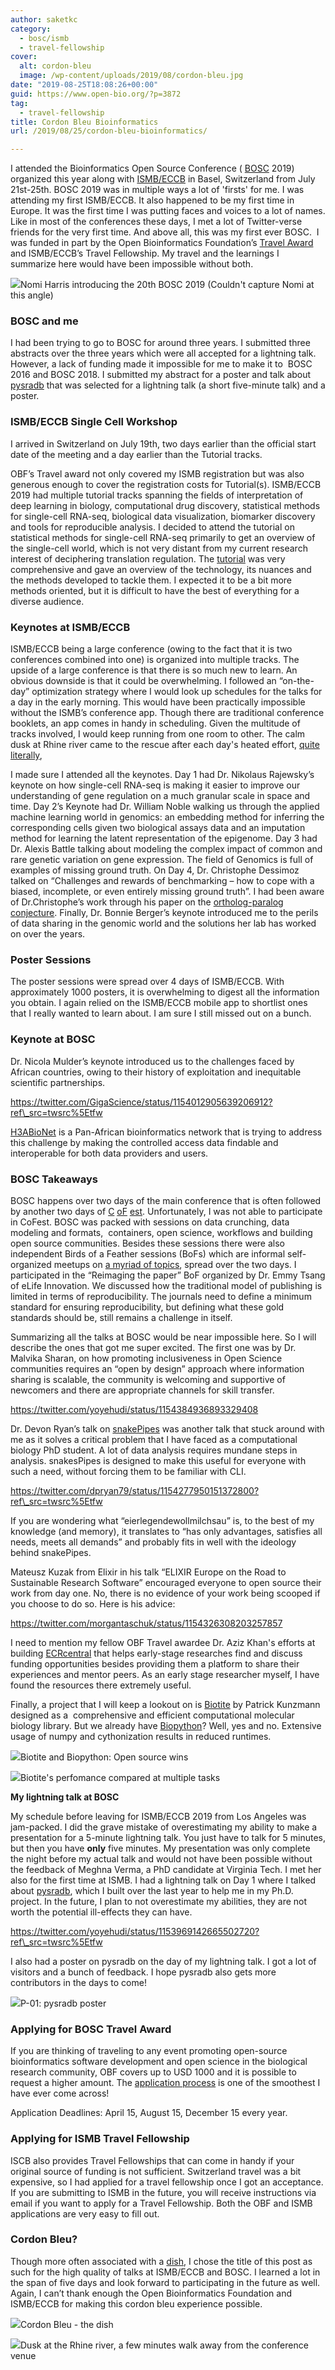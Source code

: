 ```yaml
---
author: saketkc
category:
  - bosc/ismb
  - travel-fellowship
cover:
  alt: cordon-bleu
  image: /wp-content/uploads/2019/08/cordon-bleu.jpg
date: "2019-08-25T18:08:26+00:00"
guid: https://www.open-bio.org/?p=3872
tag:
  - travel-fellowship
title: Cordon Bleu Bioinformatics
url: /2019/08/25/cordon-bleu-bioinformatics/

---
```

I attended the Bioinformatics Open Source Conference ( [BOSC](/events/bosc/) 2019) organized this year along with [ISMB/ECCB](https://www.iscb.org/ismbeccb2019) in Basel, Switzerland from July 21st-25th. BOSC 2019 was in multiple ways a lot of 'firsts' for me. I was attending my first ISMB/ECCB. It also happened to be my first time in Europe. It was the first time I was putting faces and voices to a lot of names. Like in most of the conferences these days, I met a lot of Twitter-verse friends for the very first time. And above all, this was my first ever BOSC.  I was funded in part by the Open Bioinformatics Foundation’s [Travel Award](/travel-awards/) and ISMB/ECCB’s Travel Fellowship. My travel and the learnings I summarize here would have been impossible without both.  

![](https://lh3.googleusercontent.com/2hnxxOt_KWFjNV-q51dGeodBwJQ_LjK9bom4AP2irMkBE1I6d5YE0eCZ_NrQqqT9_MCJAUAUnfV3cXMzj6CkySLpqdm6u8Pef25o76H9K4BPhMup6DwhNFN1Zf8mKd_fl63fKpCb)Nomi Harris introducing the 20th BOSC 2019 (Couldn't capture Nomi at this angle)

### **BOSC and me**

I had been trying to go to BOSC for around three years. I submitted three abstracts over the three years which were all accepted for a lightning talk. However, a lack of funding made it impossible for me to make it to  BOSC 2016 and BOSC 2018. I submitted my abstract for a poster and talk about [pysradb](https://github.com/saketkc/pysradb) that was selected for a lightning talk (a short five-minute talk) and a poster.  

### **ISMB/ECCB Single Cell Workshop**  

I arrived in Switzerland on July 19th, two days earlier than the official start date of the meeting and a day earlier than the Tutorial tracks.

OBF’s Travel award not only covered my ISMB registration but was also generous enough to cover the registration costs for Tutorial(s). ISMB/ECCB 2019 had multiple tutorial tracks spanning the fields of interpretation of deep learning in biology, computational drug discovery, statistical methods for single-cell RNA-seq, biological data visualization, biomarker discovery and tools for reproducible analysis. I decided to attend the tutorial on statistical methods for single-cell RNA-seq primarily to get an overview of the single-cell world, which is not very distant from my current research interest of deciphering translation regulation. The [tutorial](https://github.com/rhondabacher/ISMB2019_SingleCellTutorial) was very comprehensive and gave an overview of the technology, its nuances and the methods developed to tackle them. I expected it to be a bit more methods oriented, but it is difficult to have the best of everything for a diverse audience.   

### **Keynotes at ISMB**/ECCB

ISMB/ECCB being a large conference (owing to the fact that it is two conferences combined into one) is organized into multiple tracks. The upside of a large conference is that there is so much new to learn. An obvious downside is that it could be overwhelming. I followed an “on-the-day” optimization strategy where I would look up schedules for the talks for a day in the early morning. This would have been practically impossible without the ISMB’s conference app. Though there are traditional conference booklets, an app comes in handy in scheduling. Given the multitude of tracks involved, I would keep running from one room to other. The calm dusk at Rhine river came to the rescue after each day's heated effort, [quite literally](https://www.washingtonpost.com/climate-environment/2019/08/05/heres-how-hottest-month-recorded-history-unfolded-around-globe/),

I made sure I attended all the keynotes. Day 1 had Dr. Nikolaus Rajewsky’s keynote on how single-cell RNA-seq is making it easier to improve our understanding of gene regulation on a much granular scale in space and time. Day 2’s Keynote had Dr. William Noble walking us through the applied machine learning world in genomics: an embedding method for inferring the corresponding cells given two biological assays data and an imputation method for learning the latent representation of the epigenome. Day 3 had Dr. Alexis Battle talking about modeling the complex impact of common and rare genetic variation on gene expression. The field of Genomics is full of examples of missing ground truth. On Day 4, Dr. Christophe Dessimoz talked on “Challenges and rewards of benchmarking – how to cope with a biased, incomplete, or even entirely missing ground truth”. I had been aware of Dr.Christophe’s work through his paper on the [ortholog-paralog conjecture](http://doi.org/10.1371/journal.pcbi.1002514). Finally, Dr. Bonnie Berger’s keynote introduced me to the perils of data sharing in the genomic world and the solutions her lab has worked on over the years.

### **Poster Sessions**

The poster sessions were spread over 4 days of ISMB/ECCB. With approximately 1000 posters, it is overwhelming to digest all the information you obtain. I again relied on the ISMB/ECCB mobile app to shortlist ones that I really wanted to learn about. I am sure I still missed out on a bunch.

### **Keynote at BOSC**

Dr. Nicola Mulder’s keynote introduced us to the challenges faced by African countries, owing to their history of exploitation and inequitable scientific partnerships.

https://twitter.com/GigaScience/status/1154012905639206912?ref\_src=twsrc%5Etfw

[H3ABioNet](https://www.h3abionet.org) is a Pan-African bioinformatics network that is trying to address this challenge by making the controlled access data findable and interoperable for both data providers and users.

### **BOSC Takeaways**

BOSC happens over two days of the main conference that is often followed by another two days of [C](/wiki/Codefest) [oF](/events/bosc/collaborationfest/) [est](/wiki/Codefest). Unfortunately, I was not able to participate in CoFest. BOSC was packed with sessions on data crunching, data modeling and formats,  containers, open science, workflows and building open source communities. Besides these sessions there were also independent Birds of a Feather sessions (BoFs) which are informal self-organized meetups on [a myriad of topics](http://bit.ly/BOSC2019-bofs), spread over the two days. I participated in the “Reimaging the paper” BoF organized by Dr. Emmy Tsang of eLife Innovation. We discussed how the traditional model of publishing is limited in terms of reproducibility. The journals need to define a minimum standard for ensuring reproducibility, but defining what these gold standards should be, still remains a challenge in itself.

Summarizing all the talks at BOSC would be near impossible here. So I will describe the ones that got me super excited. The first one was by Dr. Malvika Sharan, on how promoting inclusiveness in Open Science communities requires an “open by design” approach where information sharing is scalable, the community is welcoming and supportive of newcomers and there are appropriate channels for skill transfer.

https://twitter.com/yoyehudi/status/1154384936893329408

Dr. Devon Ryan’s talk on [snakePipes](https://github.com/maxplanck-ie/snakepipes) was another talk that stuck around with me as it solves a critical problem that I have faced as a computational biology PhD student. A lot of data analysis requires mundane steps in analysis. snakesPipes is designed to make this useful for everyone with such a need, without forcing them to be familiar with CLI.

https://twitter.com/dpryan79/status/1154277950151372800?ref\_src=twsrc%5Etfw

If you are wondering what “eierlegendewollmilchsau” is, to the best of my knowledge (and memory), it translates to “has only advantages, satisfies all needs, meets all demands” and probably fits in well with the ideology behind snakePipes.

Mateusz Kuzak from Elixir in his talk “ELIXIR Europe on the Road to Sustainable Research Software” encouraged everyone to open source their work from day one. No, there is no evidence of your work being scooped if you choose to do so. Here is his advice:

https://twitter.com/morgantaschuk/status/1154326308203257857

I need to mention my fellow OBF Travel awardee Dr. Aziz Khan's efforts at building [ECRcentral](https://ecrcentral.org/) that helps early-stage researches find and discuss funding opportunities besides providing them a platform to share their experiences and mentor peers. As an early stage researcher myself, I have found the resources there extremely useful.


Finally, a project that I will keep a lookout on is [Biotite](https://www.biotite-python.org/) by Patrick Kunzmann designed as a  comprehensive and efficient computational molecular biology library. But we already have [Biopython](https://biopython.org)? Well, yes and no. Extensive usage of numpy and cythonization results in reduced runtimes.  

![](https://lh4.googleusercontent.com/npS5DuQPIX_4hhHWCzDthPHDjRCykY8e4dAZeCkWxcP9G6i3C2nLMyELMo4QkXdGxgVwmyB7PzgfQNfq1gVXBRfYa0Tz2Ssjz3MzE04hIqrqxskrjGOKRZM1exhsmpvOndIq9BWt)Biotite and Biopython: Open source wins

![](https://lh3.googleusercontent.com/5s1J3ioUYM2APb1TziwU046t17pcbNVPSwZmazeWNPmTiEwsK-7U2LXjNLjWsP3m1MHnK4_oTTFSrFMKyQZ81-n7_uP9s_nL5agnZ2KxXHQEAEeHQBlu72FqPq7ZsMAPjcYKQ2Ys)Biotite's perfomance compared at multiple tasks

**My lightning talk at BOSC**

My schedule before leaving for ISMB/ECCB 2019 from Los Angeles was jam-packed. I did the grave mistake of overestimating my ability to make a presentation for a 5-minute lightning talk. You just have to talk for 5 minutes, but then you have **only** five minutes. My presentation was only complete the night before my actual talk and would not have been possible without the feedback of Meghna Verma, a PhD candidate at Virginia Tech. I met her also for the first time at ISMB. I had a lightning talk on Day 1 where I talked about [pysradb](https://f1000research.com/articles/8-532), which I built over the last year to help me in my Ph.D. project. In the future, I plan to not overestimate my abilities, they are not worth the potential ill-effects they can have.  

https://twitter.com/yoyehudi/status/1153969142665502720?ref\_src=twsrc%5Etfw

I also had a poster on pysradb on the day of my lightning talk. I got a lot of visitors and a bunch of feedback. I hope pysradb also gets more contributors in the days to come!  

![](https://lh3.googleusercontent.com/lLZ26IxGrCPVJRK-Khv_Ljy7hPpP_w6MiSOCl6qoJOqRUYbCHsOJfYuefKPsc0tgSPQizZAYnZtChcT4b3hzxqO1_6XX98jVFrntGnChIjNrkFhkQ-pCy9Yyj-Mgv0zNyqhxVA38)P-01: pysradb poster

### **Applying for BOSC Travel Award**  

If you are thinking of traveling to any event promoting open-source bioinformatics software development and open science in the biological research community, OBF covers up to USD 1000 and it is possible to request a higher amount. The [application process](/travel-awards/) is one of the smoothest I have ever come across!  

Application Deadlines: April 15, August 15, December 15 every year.

### **Applying for ISMB Travel Fellowship**  

ISCB also provides Travel Fellowships that can come in handy if your original source of funding is not sufficient. Switzerland travel was a bit expensive, so I had applied for a travel fellowship once I got an acceptance. If you are submitting to ISMB in the future, you will receive instructions via email if you want to apply for a Travel Fellowship. Both the OBF and ISMB applications are very easy to fill out.

### **Cordon Bleu?**

Though more often associated with a [dish](https://en.wikipedia.org/wiki/Cordon_bleu_(dish)), I chose the title of this post as such for the high quality of talks at ISMB/ECCB and BOSC. I learned a lot in the span of five days and look forward to participating in the future as well. Again, I can’t thank enough the Open Bioinformatics Foundation and ISMB/ECCB for making this cordon bleu experience possible.  

![](https://lh3.googleusercontent.com/2fp5QayJNDfcjc7XBlMiOTpYKkYmYY_tq_QI4gWo9BCdgo0lTzieGmH3Qa3MPUCkKf5CSKtAw_ZCZdwkXinl2bSuek7tFzGL5AKPDDvKpaIbaVfgWOa0Y5kmRzUdyo4RKDyNOEG0)Cordon Bleu - the dish



![](https://lh6.googleusercontent.com/fzuwof2uE2o3YR58i2-1pIf10d8HtdcujGxopihgSooY0YMaJ3V_53KY6J6xgts1hUgTGKtjlHA6bXfj70fejtzWdiXUYDGLii7wkqEIUYgDCqkYsp9mrPfPmX14tgl42hrJHv86)Dusk at the Rhine river, a few minutes walk away from the conference venue
